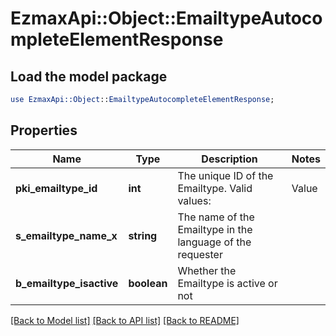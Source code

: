 # EzmaxApi::Object::EmailtypeAutocompleteElementResponse

## Load the model package
```perl
use EzmaxApi::Object::EmailtypeAutocompleteElementResponse;
```

## Properties
Name | Type | Description | Notes
------------ | ------------- | ------------- | -------------
**pki_emailtype_id** | **int** | The unique ID of the Emailtype.  Valid values:  |Value|Description| |-|-| |1|Office| |2|Home| | 
**s_emailtype_name_x** | **string** | The name of the Emailtype in the language of the requester | 
**b_emailtype_isactive** | **boolean** | Whether the Emailtype is active or not | 

[[Back to Model list]](../README.md#documentation-for-models) [[Back to API list]](../README.md#documentation-for-api-endpoints) [[Back to README]](../README.md)


